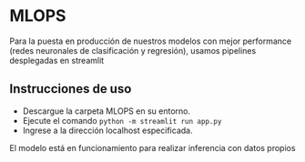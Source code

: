 # MLOPS
Para la puesta en producción de nuestros modelos con mejor performance (redes neuronales de clasificación y regresión), usamos pipelines desplegadas en streamlit
## Instrucciones de uso
- Descargue la carpeta MLOPS en su entorno.
- Ejecute el comando ```python -m streamlit run app.py```
- Ingrese a la dirección localhost especificada.

El modelo está en funcionamiento para realizar inferencia con datos propios
